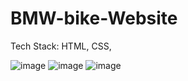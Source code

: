 # BMW-bike-Website

Tech Stack: HTML, CSS,



![image](https://github.com/Ankush-Katiyar/BMW-bike-Website/assets/89477915/d0cbc38d-a8b6-4ca1-bd2f-d4fbd294066b)
![image](https://github.com/Ankush-Katiyar/BMW-bike-Website/assets/89477915/35310b87-c92d-4285-9279-5199314ab7a8)
![image](https://github.com/Ankush-Katiyar/BMW-bike-Website/assets/89477915/9cd7cf95-2735-403a-ae78-35e79d3185d3)
